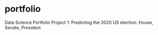 # portfolio
Data Science Portfolio
Project 1: Predicting the 2020 US election: House, Senate, President

